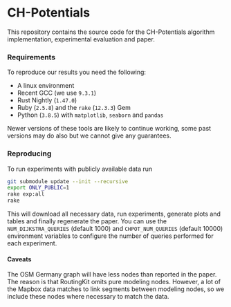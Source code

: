 # CH-Potentials

This repository contains the source code for the CH-Potentials algorithm implementation, experimental evaluation and paper.

### Requirements

To reproduce our results you need the following:

- A linux environment
- Recent GCC (we use `9.3.1`)
- Rust Nightly (`1.47.0`)
- Ruby (`2.5.8`) and the `rake` (`12.3.3`) Gem
- Python (`3.8.5`) with `matplotlib`, `seaborn` and `pandas`

Newer versions of these tools are likely to continue working, some past versions may do also but we cannot give any guarantees.

### Reproducing

To run experiments with publicly available data run

```bash
git submodule update --init --recursive
export ONLY_PUBLIC=1
rake exp:all
rake
```

This will download all necessary data, run experiments, generate plots and tables and finally regenerate the paper.
You can use the `NUM_DIJKSTRA_QUERIES` (default 1000) and `CHPOT_NUM_QUERIES` (default 10000) environment variables to configure the number of queries performed for each experiment.

#### Caveats

The OSM Germany graph will have less nodes than reported in the paper.
The reason is that RoutingKit omits pure modeling nodes.
However, a lot of the Mapbox data matches to link segments between modeling nodes, so we include these nodes where necessary to match the data.
